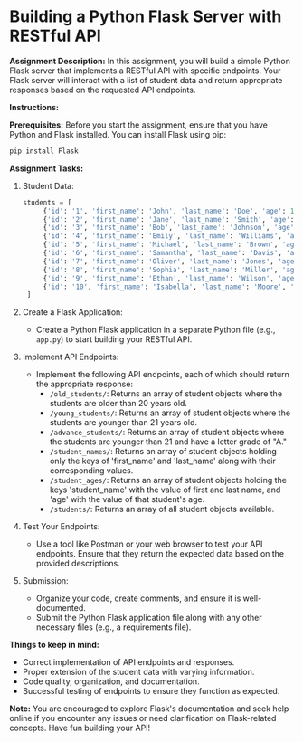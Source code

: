 # Building a Python Flask Server with RESTful API

**Assignment Description:**
In this assignment, you will build a simple Python Flask server that implements a RESTful API with specific endpoints. Your Flask server will interact with a list of student data and return appropriate responses based on the requested API endpoints.

**Instructions:**

**Prerequisites:**
Before you start the assignment, ensure that you have Python and Flask installed. You can install Flask using pip:

```bash
pip install Flask
```

**Assignment Tasks:**

1. Student Data:

   ```python
   students = [
        {'id': '1', 'first_name': 'John', 'last_name': 'Doe', 'age': 18, 'grade': 'A'},
        {'id': '2', 'first_name': 'Jane', 'last_name': 'Smith', 'age': 19, 'grade': 'B'},
        {'id': '3', 'first_name': 'Bob', 'last_name': 'Johnson', 'age': 20, 'grade': 'C'},
        {'id': '4', 'first_name': 'Emily', 'last_name': 'Williams', 'age': 18, 'grade': 'A'},
        {'id': '5', 'first_name': 'Michael', 'last_name': 'Brown', 'age': 19, 'grade': 'B'},
        {'id': '6', 'first_name': 'Samantha', 'last_name': 'Davis', 'age': 22, 'grade': 'A'},
        {'id': '7', 'first_name': 'Oliver', 'last_name': 'Jones', 'age': 20, 'grade': 'B'},
        {'id': '8', 'first_name': 'Sophia', 'last_name': 'Miller', 'age': 21, 'grade': 'A'},
        {'id': '9', 'first_name': 'Ethan', 'last_name': 'Wilson', 'age': 19, 'grade': 'C'},
        {'id': '10', 'first_name': 'Isabella', 'last_name': 'Moore', 'age': 22, 'grade': 'B'}
    ]
   ```

2. Create a Flask Application:
   - Create a Python Flask application in a separate Python file (e.g., `app.py`) to start building your RESTful API.

3. Implement API Endpoints:
   - Implement the following API endpoints, each of which should return the appropriate response:
     - `/old_students/`: Returns an array of student objects where the students are older than 20 years old.
     - `/young_students/`: Returns an array of student objects where the students are younger than 21 years old.
     - `/advance_students/`: Returns an array of student objects where the students are younger than 21 and have a letter grade of "A."
     - `/student_names/`: Returns an array of student objects holding only the keys of 'first_name' and 'last_name' along with their corresponding values.
     - `/student_ages/`: Returns an array of student objects holding the keys 'student_name' with the value of first and last name, and 'age' with the value of that student's age.
     - `/students/`: Returns an array of all student objects available.

4. Test Your Endpoints:
   - Use a tool like Postman or your web browser to test your API endpoints. Ensure that they return the expected data based on the provided descriptions.

5. Submission:
   - Organize your code, create comments, and ensure it is well-documented.
   - Submit the Python Flask application file along with any other necessary files (e.g., a requirements file).

**Things to keep in mind:**

- Correct implementation of API endpoints and responses.
- Proper extension of the student data with varying information.
- Code quality, organization, and documentation.
- Successful testing of endpoints to ensure they function as expected.

**Note:** You are encouraged to explore Flask's documentation and seek help online if you encounter any issues or need clarification on Flask-related concepts. Have fun building your API!
